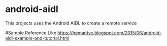 # android-aidl
This projects uses the Android AIDL to create a remote service

#Sample Reference Like 
https://hemantvc.blogspot.com/2015/06/android-aidl-example-and-tutorial.html

